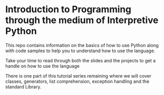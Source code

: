 Introduction to Programming through the medium of Interpretive Python
=====================

This repo contains information on the basics of how to use Python along 
with code samples to help you to understand how to use the language.

Take your time to read through both the slides and the projects to get a 
handle on how to use the language

There is one part of this tutorial series remaining where we will cover 
classes, generators, list comprehension, exception handling and the 
standard Library.
